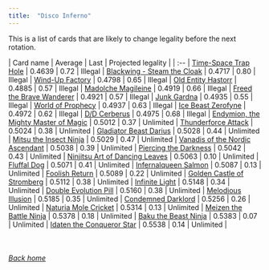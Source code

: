```yaml
---
title:  "Disco Inferno"
---
```


This is a list of cards that are likely to change legality before the next rotation.

| Card name | Average | Last | Projected legality |
| :-- |
[Time-Space Trap Hole](https://db.ygoprodeck.com/card/?search=Time-Space%20Trap%20Hole) | 0.4639 | 0.72 | Illegal |
[Blackwing - Steam the Cloak](https://db.ygoprodeck.com/card/?search=Blackwing%20-%20Steam%20the%20Cloak) | 0.4717 | 0.80 | Illegal |
[Wind-Up Factory](https://db.ygoprodeck.com/card/?search=Wind-Up%20Factory) | 0.4798 | 0.65 | Illegal |
[Old Entity Hastorr](https://db.ygoprodeck.com/card/?search=Old%20Entity%20Hastorr) | 0.4885 | 0.57 | Illegal |
[Madolche Magileine](https://db.ygoprodeck.com/card/?search=Madolche%20Magileine) | 0.4919 | 0.66 | Illegal |
[Freed the Brave Wanderer](https://db.ygoprodeck.com/card/?search=Freed%20the%20Brave%20Wanderer) | 0.4921 | 0.57 | Illegal |
[Junk Gardna](https://db.ygoprodeck.com/card/?search=Junk%20Gardna) | 0.4935 | 0.55 | Illegal |
[World of Prophecy](https://db.ygoprodeck.com/card/?search=World%20of%20Prophecy) | 0.4937 | 0.63 | Illegal |
[Ice Beast Zerofyne](https://db.ygoprodeck.com/card/?search=Ice%20Beast%20Zerofyne) | 0.4972 | 0.62 | Illegal |
[D/D Cerberus](https://db.ygoprodeck.com/card/?search=D/D%20Cerberus) | 0.4975 | 0.68 | Illegal |
[Endymion, the Mighty Master of Magic](https://db.ygoprodeck.com/card/?search=Endymion,%20the%20Mighty%20Master%20of%20Magic) | 0.5012 | 0.37 | Unlimited |
[Thunderforce Attack](https://db.ygoprodeck.com/card/?search=Thunderforce%20Attack) | 0.5024 | 0.38 | Unlimited |
[Gladiator Beast Darius](https://db.ygoprodeck.com/card/?search=Gladiator%20Beast%20Darius) | 0.5028 | 0.44 | Unlimited |
[Mitsu the Insect Ninja](https://db.ygoprodeck.com/card/?search=Mitsu%20the%20Insect%20Ninja) | 0.5029 | 0.47 | Unlimited |
[Vanadis of the Nordic Ascendant](https://db.ygoprodeck.com/card/?search=Vanadis%20of%20the%20Nordic%20Ascendant) | 0.5038 | 0.39 | Unlimited |
[Piercing the Darkness](https://db.ygoprodeck.com/card/?search=Piercing%20the%20Darkness) | 0.5042 | 0.43 | Unlimited |
[Ninjitsu Art of Dancing Leaves](https://db.ygoprodeck.com/card/?search=Ninjitsu%20Art%20of%20Dancing%20Leaves) | 0.5063 | 0.10 | Unlimited |
[Fluffal Dog](https://db.ygoprodeck.com/card/?search=Fluffal%20Dog) | 0.5071 | 0.41 | Unlimited |
[Infernalqueen Salmon](https://db.ygoprodeck.com/card/?search=Infernalqueen%20Salmon) | 0.5087 | 0.13 | Unlimited |
[Foolish Return](https://db.ygoprodeck.com/card/?search=Foolish%20Return) | 0.5089 | 0.22 | Unlimited |
[Golden Castle of Stromberg](https://db.ygoprodeck.com/card/?search=Golden%20Castle%20of%20Stromberg) | 0.5112 | 0.38 | Unlimited |
[Infinite Light](https://db.ygoprodeck.com/card/?search=Infinite%20Light) | 0.5148 | 0.34 | Unlimited |
[Double Evolution Pill](https://db.ygoprodeck.com/card/?search=Double%20Evolution%20Pill) | 0.5160 | 0.38 | Unlimited |
[Melodious Illusion](https://db.ygoprodeck.com/card/?search=Melodious%20Illusion) | 0.5185 | 0.35 | Unlimited |
[Condemned Darklord](https://db.ygoprodeck.com/card/?search=Condemned%20Darklord) | 0.5256 | 0.26 | Unlimited |
[Naturia Mole Cricket](https://db.ygoprodeck.com/card/?search=Naturia%20Mole%20Cricket) | 0.5314 | 0.13 | Unlimited |
[Meizen the Battle Ninja](https://db.ygoprodeck.com/card/?search=Meizen%20the%20Battle%20Ninja) | 0.5378 | 0.18 | Unlimited |
[Baku the Beast Ninja](https://db.ygoprodeck.com/card/?search=Baku%20the%20Beast%20Ninja) | 0.5383 | 0.07 | Unlimited |
[Idaten the Conqueror Star](https://db.ygoprodeck.com/card/?search=Idaten%20the%20Conqueror%20Star) | 0.5538 | 0.14 | Unlimited |

<br>

###### [Back home](index)